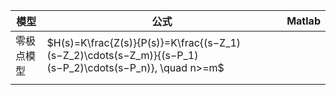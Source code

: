 |模型|公式|Matlab|
|---|---|---|
|零极点模型|$H(s)=K\frac{Z(s)}{P(s)}=K\frac{(s−Z_1)(s−Z_2)\cdots(s−Z_m)}{(s−P_1)(s−P_2)\cdots(s−P_n)}, \quad n>=m$||
||||